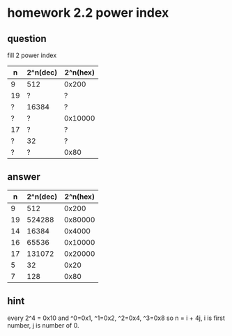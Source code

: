 # homework 2.2 power index

## question
fill 2 power index

n  |2^n(dec)|2^n(hex)
---|--------|--------
9  |512     |0x200
19 |?       |?
?  |16384   |?
?  |?       |0x10000
17 |?       |?
?  |32      |?
?  |?       |0x80

## answer

n  |2^n(dec)|2^n(hex)
---|--------|--------
9  |512     |0x200
19 |524288  |0x80000
14 |16384   |0x4000
16 |65536   |0x10000
17 |131072  |0x20000
5  |32      |0x20
7  |128     |0x80

## hint
every 2^4 = 0x10
and ^0=0x1, ^1=0x2, ^2=0x4, ^3=0x8
so n = i + 4j, i is first number, j is number of 0.